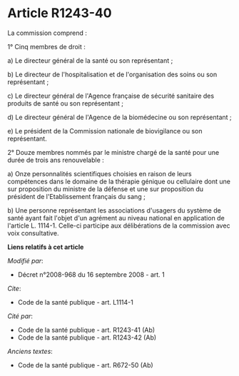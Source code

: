 # Article R1243-40

La commission comprend : 

1° Cinq membres de droit : 

a) Le directeur général de la santé ou son représentant ; 

b) Le directeur de l'hospitalisation et de l'organisation des soins ou son représentant ; 

c) Le directeur général de l'Agence française de sécurité sanitaire des produits de santé ou son représentant ; 

d) Le directeur général de l'Agence de la biomédecine ou son représentant ; 

e) Le président de la Commission nationale de biovigilance ou son représentant. 

2° Douze membres nommés par le ministre chargé de la santé pour une durée de trois ans renouvelable : 

a) Onze personnalités scientifiques choisies en raison de leurs compétences dans le domaine de la thérapie génique ou
cellulaire dont une sur proposition du ministre de la défense et une sur proposition du président de l'Etablissement français
du sang ; 

b) Une personne représentant les associations d'usagers du système de santé ayant fait l'objet d'un agrément au niveau
national en application de l'article L. 1114-1. Celle-ci participe aux délibérations de la commission avec voix consultative.

**Liens relatifs à cet article**

_Modifié par_:

  - Décret n°2008-968 du 16 septembre 2008 - art. 1

_Cite_:

  - Code de la santé publique - art. L1114-1

_Cité par_:

  - Code de la santé publique - art. R1243-41 (Ab)
  - Code de la santé publique - art. R1243-42 (Ab)

_Anciens textes_:

  - Code de la santé publique - art. R672-50 (Ab)
